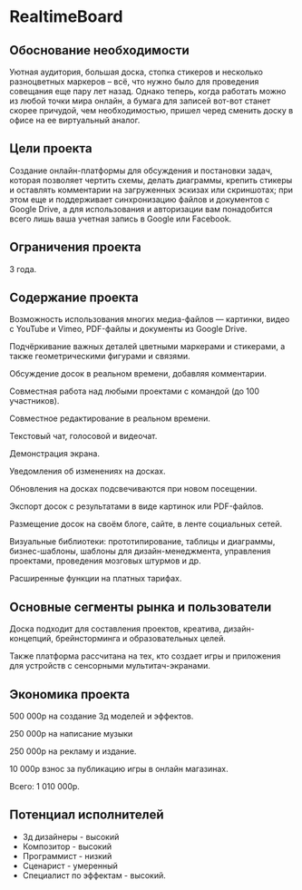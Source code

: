 # RealtimeBoard
## Обоснование необходимости
Уютная аудитория, большая доска, стопка стикеров и несколько разноцветных маркеров – всё, что нужно было для проведения совещания еще пару лет назад. Однако теперь, когда работать можно из любой точки мира онлайн, а бумага для записей вот-вот станет скорее причудой, чем необходимостью, пришел черед сменить доску в офисе на ее виртуальный аналог.
## Цели проекта
Создание онлайн-платформы для обсуждения и постановки задач, которая позволяет чертить схемы, делать диаграммы, крепить стикеры и оставлять комментарии на загруженных эскизах или скриншотах; при этом еще и поддерживает синхронизацию файлов и документов с Google Drive, а для использования и авторизации вам понадобится всего лишь ваша учетная запись в Google или Facebook.
## Ограничения проекта
3 года.
## Содержание проекта
Возможность использования многих медиа-файлов — картинки, видео с YouTube и Vimeo, PDF-файлы и документы из Google Drive.

Подчёркивание важных деталей цветными маркерами и стикерами, а также геометрическими фигурами и связями.

Обсуждение досок в реальном времени, добавляя комментарии.

Совместная работа над любыми проектами с командой (до 100 участников).

Cовместное редактирование в реальном времени.

Текстовый чат, голосовой и видеочат.

Демонстрация экрана.

Уведомления об изменениях на досках.

Обновления на досках подсвечиваются при новом посещении.

Экспорт досок с результатами в виде картинок или PDF-файлов.

Размещение досок на своём блоге, сайте, в ленте социальных сетей.

Визуальные библиотеки: прототипирование, таблицы и диаграммы, бизнес-шаблоны, шаблоны для дизайн-менеджмента, управления проектами, проведения мозговых штурмов и др.

Расширенные функции на платных тарифах.
## Основные сегменты рынка и пользователи
Доска подходит для составления проектов, креатива, дизайн-концепций, брейнсторминга и образовательных целей.

Также платформа рассчитана на тех, кто создает игры и приложения для устройств с сенсорными мультитач-экранами.
## Экономика проекта
500 000р на создание 3д моделей и эффектов.

250 000р на написание музыки

250 000р на рекламу и издание.

10 000р взнос за публикацию игры в онлайн магазинах.

Всего: 1 010 000р.
## Потенциал исполнителей
- 3д дизайнеры - высокий
- Композитор - высокий
- Программист - низкий
- Сценарист - умеренный
- Специалист по эффектам - высокий.
